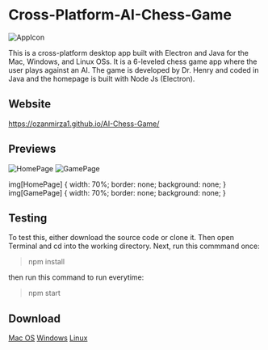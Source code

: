 # Cross-Platform-AI-Chess-Game
![AppIcon](https://github.com/ozanmirza1/AI-Chess-Game/blob/master/Assets/AppIcon/AppIcon.png)

This is a cross-platform desktop app built with Electron and Java for the Mac, Windows, and Linux OSs. It is a 6-leveled chess game app where the user plays against an AI. The game is developed by Dr. Henry and coded in Java and the homepage is built with Node Js (Electron).

## Website
https://ozanmirza1.github.io/AI-Chess-Game/

## Previews
![HomePage](https://github.com/ozanmirza1/AI-Chess-Game/blob/master/Assets/Previews/HomePageScreenShot.png)
![GamePage](https://github.com/ozanmirza1/AI-Chess-Game/blob/master/Assets/Previews/GameScreenShot.png)

img[HomePage] {
  width: 70%;
  border: none;
  background: none;
}
img[GamePage] {
  width: 70%;
  border: none;
  background: none;
}

## Testing
To test this, either download the source code or clone it. Then open Terminal and cd into the working directory. Next, run this commmand once:

> npm install

then run this command to run everytime:

> npm start

## Download
[Mac OS](https://dl.dropboxusercontent.com/s/i0u3wfwi0uh6wxe/Dr.%20Henry%27s%20Chess%20Game.dmg?dl=0)
[Windows](https://dl.dropboxusercontent.com/s/meons0h0f73c6ls/Dr.%20Henry%27s%20Chess%20Game.exe?dl=0)
[Linux](https://dl.dropboxusercontent.com/s/0o7uqit98t9y4kb/Dr.%20Henry%27s%20Chess%20Game.deb?dl=0)
